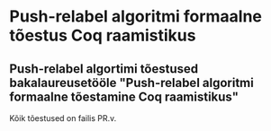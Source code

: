 # Push-relabel algoritmi formaalne tõestus Coq raamistikus
## Push-relabel algortimi tõestused bakalaureusetööle "Push-relabel algoritmi formaalne tõestamine Coq raamistikus"
Kõik tõestused on failis PR.v.
